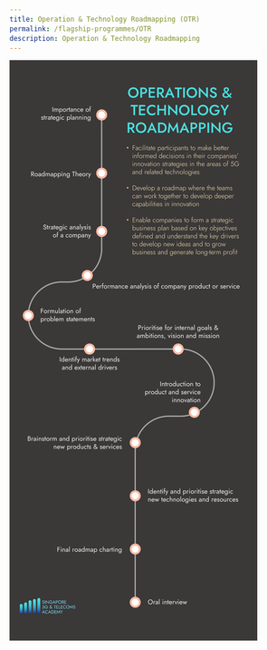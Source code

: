 ```yaml
---
title: Operation & Technology Roadmapping (OTR)
permalink: /flagship-programmes/OTR
description: Operation & Technology Roadmapping
---
```

![Operation and Technology Roadmapping (OTR)](/images/manpower-solutions/OTR-S.png)